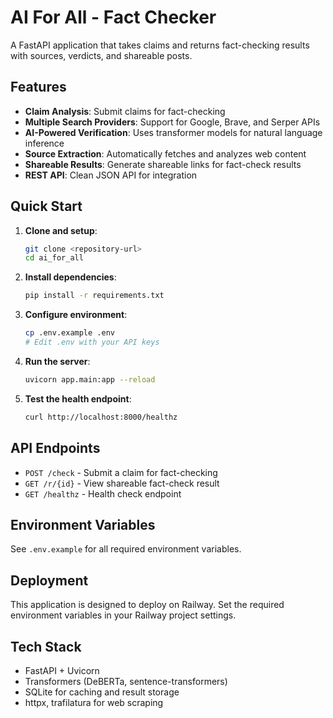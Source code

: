 # AI For All - Fact Checker

A FastAPI application that takes claims and returns fact-checking results with sources, verdicts, and shareable posts.

## Features

- **Claim Analysis**: Submit claims for fact-checking
- **Multiple Search Providers**: Support for Google, Brave, and Serper APIs
- **AI-Powered Verification**: Uses transformer models for natural language inference
- **Source Extraction**: Automatically fetches and analyzes web content
- **Shareable Results**: Generate shareable links for fact-check results
- **REST API**: Clean JSON API for integration

## Quick Start

1. **Clone and setup**:
   ```bash
   git clone <repository-url>
   cd ai_for_all
   ```

2. **Install dependencies**:
   ```bash
   pip install -r requirements.txt
   ```

3. **Configure environment**:
   ```bash
   cp .env.example .env
   # Edit .env with your API keys
   ```

4. **Run the server**:
   ```bash
   uvicorn app.main:app --reload
   ```

5. **Test the health endpoint**:
   ```bash
   curl http://localhost:8000/healthz
   ```

## API Endpoints

- `POST /check` - Submit a claim for fact-checking
- `GET /r/{id}` - View shareable fact-check result
- `GET /healthz` - Health check endpoint

## Environment Variables

See `.env.example` for all required environment variables.

## Deployment

This application is designed to deploy on Railway. Set the required environment variables in your Railway project settings.

## Tech Stack

- FastAPI + Uvicorn
- Transformers (DeBERTa, sentence-transformers)
- SQLite for caching and result storage
- httpx, trafilatura for web scraping